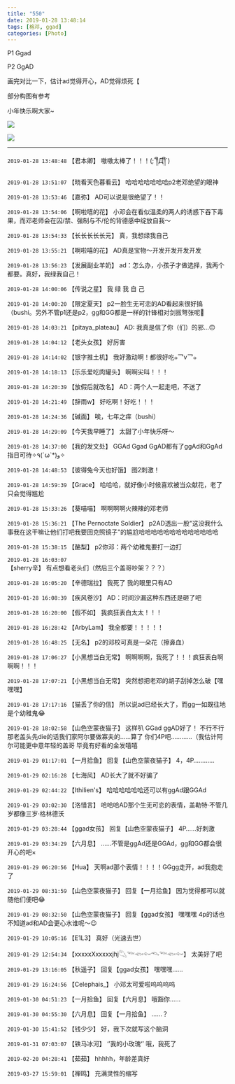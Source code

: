 ```yaml
---
title: "550"
date: 2019-01-28 13:48:14
tags: [格邓, ggad]
categories: [Photo]
---
```


<p>P1 Ggad</p> 
<p>P2 GgAD</p> 
<p>画完对比一下，估计ad觉得开心，AD觉得烦死【</p> 
<p>部分构图有参考</p> 
<p>小年快乐啊大家~</p>

![](https://raw.githubusercontent.com/alicewish/meowchain247/master/img_cVZNdzJtQk9JV2RJcmloV0NhYWRvSjJXY0ljaXRsYVFSVzRVTkJOY3lOQTJ4NCtTR3Z6dEJnPT0.jpg)

![](https://raw.githubusercontent.com/alicewish/meowchain247/master/img_cVZNdzJtQk9JV2Y3NUZ2NzZ6Z1NaRmV3SUlydEdBVW9Xakpxc0ppSG1PWXhaak5vcnpURm9nPT0.jpg)

---

`2019-01-28 13:48:48` 【君本卿】 嗷嗷太棒了！！！(;´༎ຶД༎ຶ`)

`2019-01-28 13:51:07` 【晓看天色暮看云】 哈哈哈哈哈哈哈p2老邓绝望的眼神

`2019-01-28 13:53:46` 【嘉弥】 AD可以说是很绝望了！！

`2019-01-28 13:54:06` 【啊啦嘻的花】 小邓会在看似温柔的两人的诱惑下吞下毒果，而邓老师会在囚/禁、强制与不/伦的背德感中绽放自我～

`2019-01-28 13:54:33` 【长长长长长元】 真，我想绿我自己

`2019-01-28 13:55:21` 【啊啦嘻的花】 AD真是宝物～开发开发开发开发

`2019-01-28 13:56:23` 【发展副业羊奶】 ad：怎么办，小孩子才做选择，我两个都要。真好，我绿我自己！

`2019-01-28 14:00:06` 【传说之星】 我 绿 我 自 己

`2019-01-28 14:00:20` 【限定夏天】 p2一脸生无可恋的AD看起来很好搞（bushi。另外不管p1还是p2，gg和GG都是一样的针锋相对剑拔弩张呢🌚

`2019-01-28 14:03:21` 【pitaya\_plateau】 AD: 我真是信了你（们）的邪...🙃

`2019-01-28 14:04:12` 【老头女孩】 好厉害

`2019-01-28 14:14:02` 【银字推土机】 我好激动啊！都很好吃๑乛v乛๑

`2019-01-28 14:18:13` 【乐乐爱吃肉罐头】 啊啊尖叫！！！

`2019-01-28 14:20:39` 【放假后就改名】 AD：两个人一起走吧，不送了

`2019-01-28 14:21:49` 【辞雨w】 好吃啊！好吃！！！

`2019-01-28 14:24:36` 【碱面】 唉，七年之痒（bushi）

`2019-01-28 14:29:09` 【今天我早睡了】 太甜了小年快乐呀～

`2019-01-28 14:37:00` 【我的发文处】 GGAd Ggad GgAD都有了ggAd和GgAd指日可待✧٩(ˊωˋ*)و✧

`2019-01-28 14:48:53` 【彼得兔今天也好饿】 图2刺激！

`2019-01-28 14:59:39` 【Grace】 哈哈哈，就好像小时候喜欢被当众献花，老了只会觉得尴尬

`2019-01-28 15:33:26` 【葵喵喵】 啊啊啊啊火辣辣的邓老师

`2019-01-28 15:36:21` 【The Pernoctate Soldier】 p2AD透出一股"这没我什么事我在这干嘛让他们打吧我要回克照镜子"的尴尬哈哈哈哈哈哈哈哈哈哈哈哈哈

`2019-01-28 15:38:15` 【酪梨】 p2你邓：两个幼稚鬼要打一边打

`2019-01-28 16:03:07` 【sherry辛】 有点想看老头们（然后三个盖哥吵架？？？）

`2019-01-28 16:05:20` 【辛德瑞拉】 我死了 我的眼里只有AD

`2019-01-28 16:08:39` 【疾风卷沙】 AD：时间沙漏这种东西还是砸了吧

`2019-01-28 16:20:00` 【假不如】 我疯狂表白太太！！！

`2019-01-28 16:28:42` 【ArbyLam】 我全都要！！！！！

`2019-01-28 16:48:25` 【无名】 p2的邓校可真是一朵花（擦鼻血）

`2019-01-28 17:06:27` 【小黑想当白无常】 啊啊啊啊，我死了！！！疯狂表白啊啊啊！！！

`2019-01-28 17:07:21` 【小黑想当白无常】 突然想把老邓的胡子刮掉怎么破【嘿嘿嘿】

`2019-01-28 17:17:16` 【猫丢了你的信】 所以说ad已经长大了，而gg一如既往地是个幼稚鬼😂

`2019-01-28 18:02:58` 【山色空蒙夜猫子】 这样叭 GGad ggAD好了！ 不行不行 那老盖头先die的话我们家阿尔要做寡夫的......算了 你们4P吧…………（我估计阿尔可能更中意年轻的盖哥 毕竟有好看的金发嘻嘻

`2019-01-29 01:17:01` 【一月拾鱼】 回复【山色空蒙夜猫子】 4，4P…………

`2019-01-29 02:16:28` 【七海风】 AD长大了就不好骗了

`2019-01-29 02:44:22` 【Ithilien's】 哈哈哈哈哈哈还可以有ggAd跟GGAd

`2019-01-29 03:02:30` 【洛惜言】 哈哈哈AD那个生无可恋的表情，盖勒特·不管几岁都像三岁·格林德沃

`2019-01-29 03:28:44` 【ggad女孩】 回复【山色空蒙夜猫子】 4P……好刺激

`2019-01-29 03:34:29` 【六月息】 ……不管是ggAd还是GGAd，gg和GG都会很开心的吧×

`2019-01-29 06:20:56` 【Hua】 天啊ad那个表情！！！！GGgg走开，ad我抱走了

`2019-01-29 08:31:59` 【山色空蒙夜猫子】 回复【一月拾鱼】 因为觉得都可以就随他们便吧😂

`2019-01-29 08:32:50` 【山色空蒙夜猫子】 回复【ggad女孩】 嘿嘿嘿 4p的话也不知道ad和AD会更心水谁呢～😉

`2019-01-29 10:05:16` 【E1L3】 真好（光速去世）

`2019-01-29 12:54:34` 【xxxxxXxxxxxjhj𓆡𓆝𓆟𓆜𓆞𓆝𓆟𓆜】 太美好了吧

`2019-01-29 13:16:05` 【秋遥子】 回复【ggad女孩】 嘿嘿嘿……

`2019-01-29 16:24:56` 【Celephais\_】 小邓太可爱啦呜呜呜呜

`2019-01-30 04:51:23` 【一月拾鱼】 回复【六月息】 哦豁你……

`2019-01-30 04:55:30` 【六月息】 回复【一月拾鱼】 ……？

`2019-01-30 15:41:52` 【钱少少】 好，我下次就写这个脑洞

`2019-01-31 07:03:07` 【铁马冰河】 ‘’我的小玫瑰‘’ 哦，我死了

`2019-02-20 04:28:41` 【茹茹】 hhhhh，年龄差真好

`2019-03-27 15:59:01` 【禅鸣】 充满灵性的缩写
